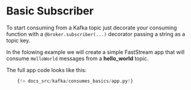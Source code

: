 # Basic Subscriber

To start consuming from a Kafka topic just decorate your consuming function with a `@broker.subscriber(...)` decorator passing a string as a topic key.

In the folowing example we will create a simple FastStream app that will consume `HelloWorld` messages from a **hello_world** topic.

The full app code looks like this:

```python
    {!> docs_src/kafka/consumes_basics/app.py!}
```
